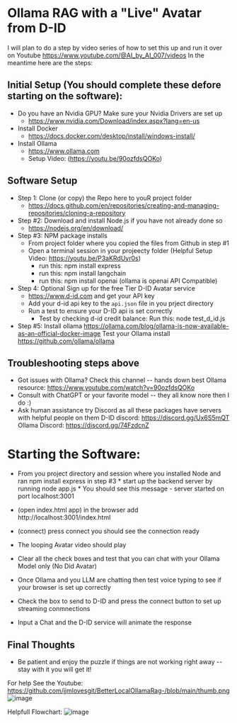 # Ollama RAG with a "Live" Avatar from D-ID 

I will plan to do a step by video series of how to set this up and run it over on Youtube
https://www.youtube.com/@AI_by_AI_007/videos In the meantime here are the steps:

## Initial Setup (You should complete these defore starting on the software):
* Do you have an Nvidia GPU?  Make sure your Nvidia Drivers are set up
   * https://www.nvidia.com/Download/index.aspx?lang=en-us
* Install Docker
   * https://docs.docker.com/desktop/install/windows-install/
* Install Ollama
   * https://www.ollama.com
   * Setup Video: (https://youtu.be/90ozfdsQOKo)

## Software Setup 
* Step 1:  Clone (or copy) the Repo here to youR project folder
    * https://docs.github.com/en/repositories/creating-and-managing-repositories/cloning-a-repository
* Step #2:  Download and install Node.js if you have not already done so
    * https://nodejs.org/en/download/
* Step #3:  NPM package installs
   * From project folder where you copied the files from Github in step #1
   * Open a terminal session in your projeecty folder (Helpful Setup Video:  https://youtu.be/P3aKRdUyr0s)
        * run this: npm install express
        * run this: npm install langchain
        * run this: npm install openai (ollama is openai API Compatible)
* Step 4:  Optional Sign up for the free Tier D-ID Avatar service
    * https://www.d-id.com and get your API key
    * Add your d-id api key to the `api.json` file in you prject directory 
    * Run a test to ensure your D-ID api is set correctly
        * Test by checking d-id credit balance:  Run this:  node test_d_id.js
* Step #5:  Install ollama https://ollama.com/blog/ollama-is-now-available-as-an-official-docker-image Test your Ollama install https://github.com/ollama/ollama

## Troubleshooting steps above 
* Got issues with Ollama?  Check this channel -- hands down best Ollama resource:  https://www.youtube.com/watch?v=90ozfdsQOKo
* Consult with ChatGPT or your favorite model -- they all know nore then I do :)
* Ask human assistance try Discord as all these packages have servers with helpful people on them
        D-ID discord:  https://discord.gg/Ux6S5mQT
        Ollama Discord:  https://discord.gg/74FzdcnZ
  
# Starting the Software:
* From you project directory and session where you installed Node and ran npm install express in step #3
      * start up the backend server by running node app.js
      * You should see this message - server started on port localhost:3001
  
* (open index.html app) in the browser add http://localhost:3001/index.html
* (connect) press connect you should see the connection ready 
* The looping Avatar video should play
* Clear all the check boxes and test that you can chat with your Ollama Model only (No Did Avatar)
* Once Ollama and you LLM are chatting then test voice typing to see if your browser is set up correctly
* Check the box to send to D-ID and press the connect button to set up streaming conmnections
* Input a Chat and the D-ID service will animate the response 

## Final Thoughts
* Be patient and enjoy the puzzle if things are not working right away -- stay with it you will get it!

For help See the Youtube:  
https://github.com/jjmlovesgit/BetterLocalOllamaRag-/blob/main/thumb.png
![image](https://github.com/jjmlovesgit/BetterLocalOllamaRag-/assets/47751509/f02db0a0-38dd-4c40-a407-9cd211cfd97f)

Helpfull Flowchart:
![image](https://github.com/jjmlovesgit/OllamaDID/assets/47751509/ac9a52fd-06d2-49ce-bb4d-2f6d8ff204b5)



